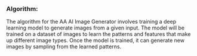 ### Algorithm:

The algorithm for the AA AI Image Generator involves training a deep learning model to generate images from a given input. The model will be trained on a dataset of images to learn the patterns and features that make up different image types. Once the model is trained, it can generate new images by sampling from the learned patterns.

